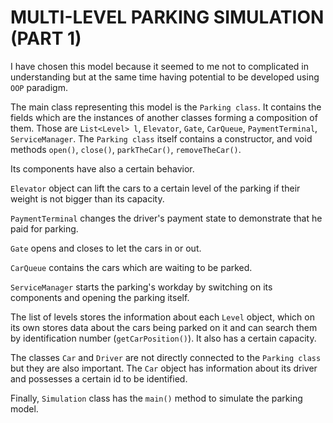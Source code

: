 # MULTI-LEVEL PARKING SIMULATION (PART 1)

I have chosen this model because it seemed to me not to complicated in understanding
but at the same time having potential to be developed using `OOP` paradigm.

The main class representing this model is the `Parking class`.
It contains the fields which are the instances of another classes
forming a composition of them. Those are `List<Level> l`, `Elevator`, `Gate`, `CarQueue`,
`PaymentTerminal`, `ServiceManager`. The `Parking class` itself contains 
a constructor, and void methods `open()`, `close()`, `parkTheCar()`, `removeTheCar()`.

Its components have also a certain behavior. 

`Elevator` object can lift the cars to a certain level of the parking if their weight
is not bigger than its capacity.

`PaymentTerminal` changes the driver's payment state to demonstrate that he paid for parking.

`Gate` opens and closes to let the cars in or out.

`CarQueue` contains the cars which are waiting to be parked.

`ServiceManager` starts the parking's workday by switching on its components and opening the 
parking itself.

The list of levels stores the information about each `Level` object, which on its own stores 
data about the cars being parked on it and can search them by identification number (`getCarPosition()`). It also
has a certain capacity.

The classes `Car` and `Driver` are not directly connected to the `Parking class` but they are also important.
The `Car` object has information about its driver and possesses a certain id to be identified.

Finally, `Simulation` class has the `main()` method to simulate the parking model.
